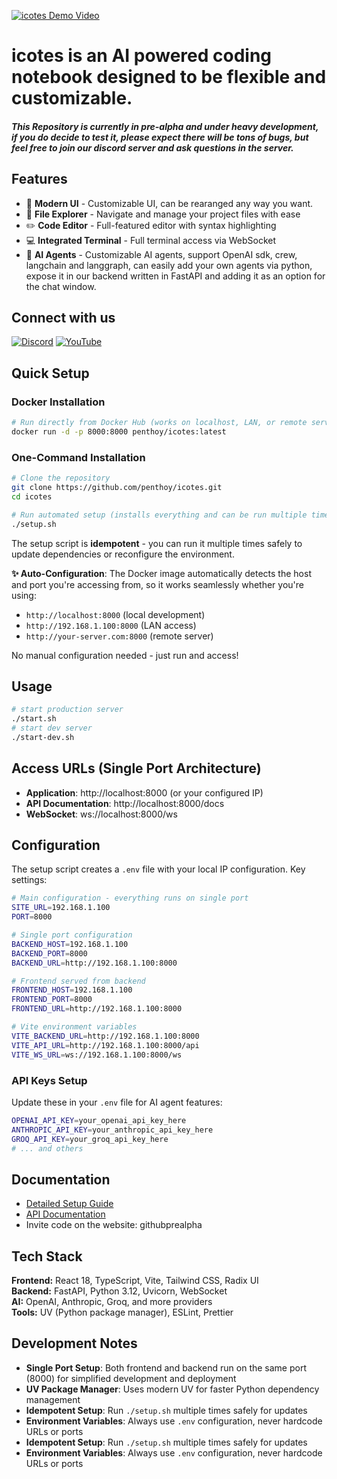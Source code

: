 [![icotes Demo Video](https://img.youtube.com/vi/F6yUWMMRcxA/maxresdefault.jpg)](https://www.youtube.com/watch?v=F6yUWMMRcxA)

# icotes is an AI powered coding notebook designed to be flexible and customizable.

##### This Repository is currently in pre-alpha and under heavy development, if you do decide to test it, please expect there will be tons of bugs, but feel free to join our discord server and ask questions in the server.

## Features

- 🎨 **Modern UI** - Customizable UI, can be rearanged any way you want.
- 📁 **File Explorer** - Navigate and manage your project files with ease
- ✏️ **Code Editor** - Full-featured editor with syntax highlighting
- 💻 **Integrated Terminal** - Full terminal access via WebSocket
- 🤖 **AI Agents** - Customizable AI agents, support OpenAI sdk, crew, langchain and langgraph, can easily add your own agents via python, expose it in our backend written  in FastAPI and adding it as an option for the chat window.

## Connect with us

[![Discord](https://img.shields.io/badge/Discord-5865F2?style=for-the-badge&logo=discord&logoColor=white)](https://discord.com/invite/f9vT36nV7z)
[![YouTube](https://img.shields.io/badge/YouTube-FF0000?style=for-the-badge&logo=youtube&logoColor=white)](https://www.youtube.com/@icotes)

## Quick Setup

### Docker Installation

```bash
# Run directly from Docker Hub (works on localhost, LAN, or remote servers)
docker run -d -p 8000:8000 penthoy/icotes:latest

```

### One-Command Installation

```bash
# Clone the repository
git clone https://github.com/penthoy/icotes.git
cd icotes

# Run automated setup (installs everything and can be run multiple times for updates)
./setup.sh
```

The setup script is **idempotent** - you can run it multiple times safely to update dependencies or reconfigure the environment.


**✨ Auto-Configuration**: The Docker image automatically detects the host and port you're accessing from, so it works seamlessly whether you're using:
- `http://localhost:8000` (local development)
- `http://192.168.1.100:8000` (LAN access)
- `http://your-server.com:8000` (remote server)

No manual configuration needed - just run and access!


## Usage

```bash
# start production server
./start.sh
# start dev server
./start-dev.sh
```

## Access URLs (Single Port Architecture)

- **Application**: http://localhost:8000 (or your configured IP)
- **API Documentation**: http://localhost:8000/docs
- **WebSocket**: ws://localhost:8000/ws

## Configuration

The setup script creates a `.env` file with your local IP configuration. Key settings:

```bash
# Main configuration - everything runs on single port
SITE_URL=192.168.1.100
PORT=8000

# Single port configuration
BACKEND_HOST=192.168.1.100
BACKEND_PORT=8000
BACKEND_URL=http://192.168.1.100:8000

# Frontend served from backend
FRONTEND_HOST=192.168.1.100
FRONTEND_PORT=8000
FRONTEND_URL=http://192.168.1.100:8000

# Vite environment variables
VITE_BACKEND_URL=http://192.168.1.100:8000
VITE_API_URL=http://192.168.1.100:8000/api
VITE_WS_URL=ws://192.168.1.100:8000/ws
```

### API Keys Setup

Update these in your `.env` file for AI agent features:

```bash
OPENAI_API_KEY=your_openai_api_key_here
ANTHROPIC_API_KEY=your_anthropic_api_key_here
GROQ_API_KEY=your_groq_api_key_here
# ... and others
```

## Documentation

- [Detailed Setup Guide](docs/SETUP.md)
- [API Documentation](docs/)
- Invite code on the website: githubprealpha
## Tech Stack

**Frontend:** React 18, TypeScript, Vite, Tailwind CSS, Radix UI  
**Backend:** FastAPI, Python 3.12, Uvicorn, WebSocket  
**AI:** OpenAI, Anthropic, Groq, and more providers  
**Tools:** UV (Python package manager), ESLint, Prettier

## Development Notes

- **Single Port Setup**: Both frontend and backend run on the same port (8000) for simplified development and deployment
- **UV Package Manager**: Uses modern UV for faster Python dependency management
- **Idempotent Setup**: Run `./setup.sh` multiple times safely for updates
- **Environment Variables**: Always use `.env` configuration, never hardcode URLs or ports
- **Idempotent Setup**: Run `./setup.sh` multiple times safely for updates
- **Environment Variables**: Always use `.env` configuration, never hardcode URLs or ports

